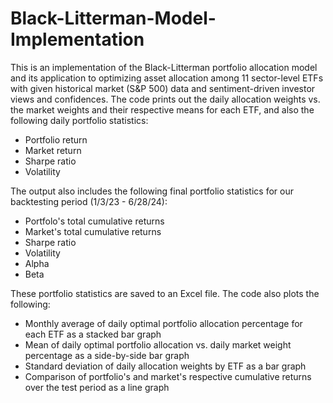 # Black-Litterman-Model-Implementation

This is an implementation of the Black-Litterman portfolio allocation model and its application to optimizing asset allocation among 11 sector-level ETFs with given historical market (S&P 500) data and sentiment-driven investor views and confidences. The code prints out the daily allocation weights vs. the market weights and their respective means for each ETF, and also the following daily portfolio statistics:
- Portfolio return
- Market return
- Sharpe ratio
- Volatility

The output also includes the following final portfolio statistics for our backtesting period (1/3/23 - 6/28/24): 
- Portfolo's total cumulative returns
- Market's total cumulative returns
- Sharpe ratio
- Volatility
- Alpha
- Beta

These portfolio statistics are saved to an Excel file. The code also plots the following:
- Monthly average of daily optimal portfolio allocation percentage for each ETF as a stacked bar graph
- Mean of daily optimal portfolio allocation vs. daily market weight percentage as a side-by-side bar graph
- Standard deviation of daily allocation weights by ETF as a bar graph
- Comparison of portfolio's and market's respective cumulative returns over the test period as a line graph
